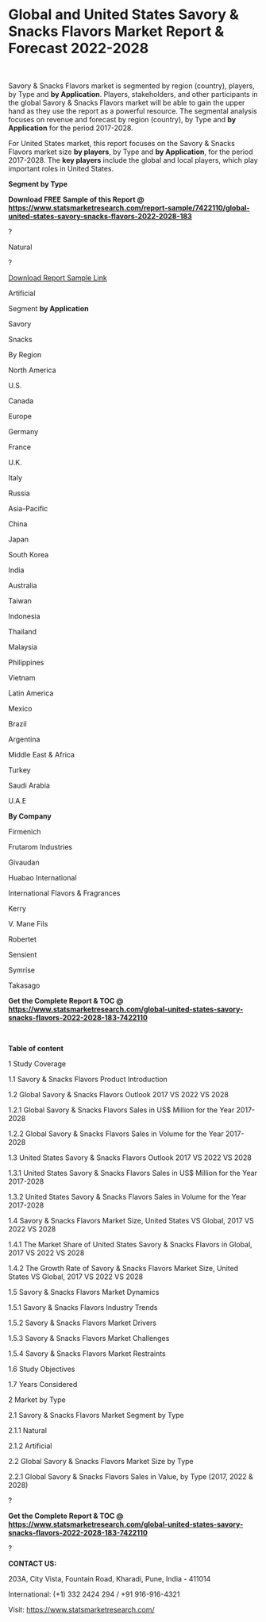 <h1>Global and United States Savory & Snacks Flavors Market Report & Forecast 2022-2028</h1><br/><p>Savory & Snacks Flavors market is segmented by region (country), players, by Type and <strong>by Application</strong>. Players, stakeholders, and other participants in the global Savory & Snacks Flavors market will be able to gain the upper hand as they use the report as a powerful resource. The segmental analysis focuses on revenue and forecast by region (country), by Type and <strong>by Application</strong> for the period 2017-2028.</p>
 
 
 
 <p>For United States market, this report focuses on the Savory & Snacks Flavors market size <strong>by players</strong>, by Type and <strong>by Application</strong>, for the period 2017-2028. The <strong>key players</strong> include the global and local players, which play important roles in United States.</p>
 
 
 
 <p><strong>Segment by Type</strong></p>
 
 
 
 <div><b>Download FREE Sample of this Report @ <a href="https://www.statsmarketresearch.com/download-free-sample/7422110/global-united-states-savory-snacks-flavors-2022-2028-183">https://www.statsmarketresearch.com/report-sample/7422110/global-united-states-savory-snacks-flavors-2022-2028-183</a></b></div>
 
 
 
 <p>? </p>
 
 
 
 <p>Natural</p>
 
 
 
 <p>? </p>
 
 
 
 <p><a href="https://www.statsmarketresearch.com/download-free-sample/7422110/global-united-states-savory-snacks-flavors-2022-2028-183">Download Report Sample Link</a></p>
 
 
 
 <p>Artificial</p>
 
 
 
 <p>Segment <strong>by Application</strong></p>
 
 
 
 <p>Savory</p>
 
 
 
 <p>Snacks</p>
 
 
 
 <p>By Region</p>
 
 
 
 <p>North America</p>
 
 
 
 <p>U.S.</p>
 
 
 
 <p>Canada</p>
 
 
 
 <p>Europe</p>
 
 
 
 <p>Germany</p>
 
 
 
 <p>France</p>
 
 
 
 <p>U.K.</p>
 
 
 
 <p>Italy</p>
 
 
 
 <p>Russia</p>
 
 
 
 <p>Asia-Pacific</p>
 
 
 
 <p>China</p>
 
 
 
 <p>Japan</p>
 
 
 
 <p>South Korea</p>
 
 
 
 <p>India</p>
 
 
 
 <p>Australia</p>
 
 
 
 <p>Taiwan</p>
 
 
 
 <p>Indonesia</p>
 
 
 
 <p>Thailand</p>
 
 
 
 <p>Malaysia</p>
 
 
 
 <p>Philippines</p>
 
 
 
 <p>Vietnam</p>
 
 
 
 <p>Latin America</p>
 
 
 
 <p>Mexico</p>
 
 
 
 <p>Brazil</p>
 
 
 
 <p>Argentina</p>
 
 
 
 <p>Middle East & Africa</p>
 
 
 
 <p>Turkey</p>
 
 
 
 <p>Saudi Arabia</p>
 
 
 
 <p>U.A.E</p>
 
 
 
 <p><strong>By Company</strong></p>
 
 
 
 <p>Firmenich</p>
 
 
 
 <p>Frutarom Industries</p>
 
 
 
 <p>Givaudan</p>
 
 
 
 <p>Huabao International</p>
 
 
 
 <p>International Flavors & Fragrances</p>
 
 
 
 <p>Kerry</p>
 
 
 
 <p>V. Mane Fils</p>
 
 
 
 <p>Robertet</p>
 
 
 
 <p>Sensient</p>
 
 
 
 <p>Symrise</p>
 
 
 
 <p>Takasago</p>
 
 
 
 <div><b>Get the Complete Report & TOC @ <a href="https://www.statsmarketresearch.com/global-united-states-savory-snacks-flavors-2022-2028-183-7422110">https://www.statsmarketresearch.com/global-united-states-savory-snacks-flavors-2022-2028-183-7422110</a></b></div>
 
 
 
 <p><br />
 
 <b>Table of content</b></p>
 
 
 
 <p>1 Study Coverage<br />
 
 1.1 Savory & Snacks Flavors Product Introduction<br />
 
 1.2 Global Savory & Snacks Flavors Outlook 2017 VS 2022 VS 2028<br />
 
 1.2.1 Global Savory & Snacks Flavors Sales in US$ Million for the Year 2017-2028<br />
 
 1.2.2 Global Savory & Snacks Flavors Sales in Volume for the Year 2017-2028<br />
 
 1.3 United States Savory & Snacks Flavors Outlook 2017 VS 2022 VS 2028<br />
 
 1.3.1 United States Savory & Snacks Flavors Sales in US$ Million for the Year 2017-2028<br />
 
 1.3.2 United States Savory & Snacks Flavors Sales in Volume for the Year 2017-2028<br />
 
 1.4 Savory & Snacks Flavors Market Size, United States VS Global, 2017 VS 2022 VS 2028<br />
 
 1.4.1 The Market Share of United States Savory & Snacks Flavors in Global, 2017 VS 2022 VS 2028<br />
 
 1.4.2 The Growth Rate of Savory & Snacks Flavors Market Size, United States VS Global, 2017 VS 2022 VS 2028<br />
 
 1.5 Savory & Snacks Flavors Market Dynamics<br />
 
 1.5.1 Savory & Snacks Flavors Industry Trends<br />
 
 1.5.2 Savory & Snacks Flavors Market Drivers<br />
 
 1.5.3 Savory & Snacks Flavors Market Challenges<br />
 
 1.5.4 Savory & Snacks Flavors Market Restraints<br />
 
 1.6 Study Objectives<br />
 
 1.7 Years Considered<br />
 
 2 Market by Type<br />
 
 2.1 Savory & Snacks Flavors Market Segment by Type<br />
 
 2.1.1 Natural<br />
 
 2.1.2 Artificial<br />
 
 2.2 Global Savory & Snacks Flavors Market Size by Type<br />
 
 2.2.1 Global Savory & Snacks Flavors Sales in Value, by Type (2017, 2022 & 2028)<br />
 
 ? </p>
 
 
 
 <div><b>Get the Complete Report & TOC @ <a href="https://www.statsmarketresearch.com/global-united-states-savory-snacks-flavors-2022-2028-183-7422110">https://www.statsmarketresearch.com/global-united-states-savory-snacks-flavors-2022-2028-183-7422110</a></b></div>
 
 
 
 <p>? </p>
 
 
 
 <p><b>CONTACT US:</b><br />
 
 203A, City Vista, Fountain Road, Kharadi, Pune, India - 411014<br />
 
 International: (+1) 332 2424 294 / +91 916-916-4321<br />
 
 Visit: <a href="https://www.statsmarketresearch.com/">https://www.statsmarketresearch.com/</a></p>